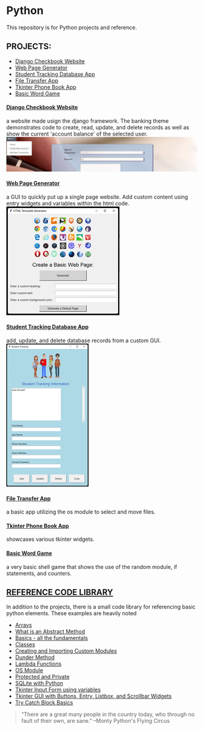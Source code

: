 # Python
 This repository is for Python projects and reference.

## PROJECTS:
- [Django Checkbook Website](https://github.com/serengetijade/Python/tree/main/Django/CheckbookProject)
- [Web Page Generator](https://github.com/serengetijade/Python/tree/main/WebPageGeneratorApp)
- [Student Tracking Database App](https://github.com/serengetijade/Python/tree/main/StudentTrackingApp)
- [File Transfer App](https://github.com/serengetijade/Python/tree/main/FileTransferApp)
- [Tkinter Phone Book App](https://github.com/serengetijade/Python/tree/main/PhoneBookApp)
- [Basic Word Game](https://github.com/serengetijade/Python/tree/main/WordGame)

#### [Django Checkbook Website](https://github.com/serengetijade/Python/tree/main/Django/CheckbookProject)
a website made usign the django framework. The banking theme demonstrates code to create, read, update, and delete records as well as show the current 'account balance' of the selected user. 
![Preview of Djanog Website Project](https://raw.githubusercontent.com/serengetijade/Python/main/Django/CheckbookProject/DjangoPreview.jpg)

#### [Web Page Generator](https://github.com/serengetijade/Python/tree/main/WebPageGeneratorApp)
a GUI to quickly put up a single page website. Add custom content using entry widgets and variables within the html code. 
![Web Page Generator Preview](https://raw.githubusercontent.com/serengetijade/Python/main/WebPageGeneratorApp/WebGeneratorPreview.jpg)

#### [Student Tracking Database App](https://github.com/serengetijade/Python/tree/main/StudentTrackingApp)
add, update, and delete database records from a custom GUI.
![Student Tracking Preview](https://raw.githubusercontent.com/serengetijade/Python/main/StudentTrackingApp/STPreview.jpg)

#### [File Transfer App](https://github.com/serengetijade/Python/tree/main/FileTransferApp)
a basic app utilizing the os module to select and move files.

#### [Tkinter Phone Book App](https://github.com/serengetijade/Python/tree/main/PhoneBookApp)
showcases various tkinter widgets.

#### [Basic Word Game](https://github.com/serengetijade/Python/tree/main/WordGame)
a very basic shell game that shows the use of the random module, if statements, and counters.

## [REFERENCE CODE LIBRARY]()
In addition to the projects, there is a small code library for referencing basic python elements. These examples are heavily noted
- [Arrays](https://github.com/serengetijade/Python/blob/main/Basic-Python/Arrays.py)
- [What is an Abstract Method](https://github.com/serengetijade/Python/blob/main/Basic-Python/AbstractMethod.py)
- [Basics - all the fundamentals](https://github.com/serengetijade/Python/blob/main/Basic-Python/BasicPython.py)
- [Classes](https://github.com/serengetijade/Python/blob/main/Basic-Python/Class.py)
- [Creating and Importing Custom Modules](https://github.com/serengetijade/Python/blob/main/Basic-Python/createdModule.py)
- [Dunder Method](https://github.com/serengetijade/Python/blob/main/Basic-Python/DunderMethod.py)
- [Lambda Functions](https://github.com/serengetijade/Python/blob/main/Basic-Python/LambdaFunctions.py)
- [OS Module](https://github.com/serengetijade/Python/blob/main/Basic-Python/OSmodule.py)
- [Protected and Private](https://github.com/serengetijade/Python/blob/main/Basic-Python/Protected_and_Private.py)
- [SQLite with Python](https://github.com/serengetijade/Python/blob/main/Basic-Python/SQLite.py)
- [Tkinter Input Form using variables](https://github.com/serengetijade/Python/blob/main/Basic-Python/Tkinter1-InputForm-with-Variables.py)
- [Tkinter GUI with Buttons, Entry, Listbox, and Scrollbar Widgets](https://github.com/serengetijade/Python/blob/main/Basic-Python/Tkinter2-Buttons-Entry-Listbox-Scrollbar.py)
- [Try Catch Block Basics](https://github.com/serengetijade/Python/blob/main/Basic-Python/TryCatch.py)

>"There are a great many people in the country today, who through no fault of their own, are sane."
–Monty Python's Flying Circus